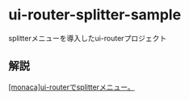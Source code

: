 # ui-router-splitter-sample
splitterメニューを導入したui-routerプロジェクト

## 解説

[[monaca]ui-routerでsplitterメニュー。](https://qiita.com/miz21358/items/61e098cbe0a848c85298)

